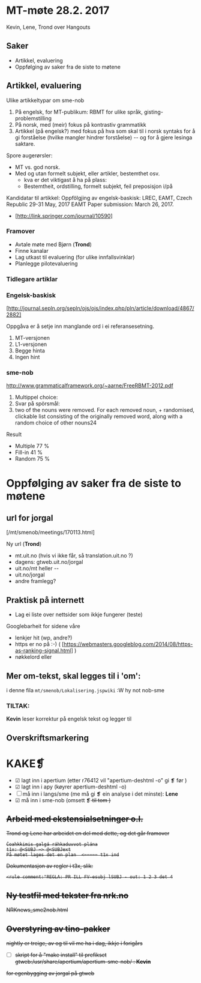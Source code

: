 # MT-møte 28.2. 2017

Kevin, Lene, Trond over Hangouts

## Saker

* Artikkel, evaluering
* Oppfølging av saker fra de siste to møtene

## Artikkel, evaluering

Ulike artikkeltypar om sme-nob

1. På engelsk, for MT-publikum: RBMT for ulike språk, gisting-problemstilling
1. På norsk, med (meir) fokus på kontrastiv grammatikk
1. Artikkel (på engelsk?) med fokus på hva som skal til i norsk syntaks for å gi forståelse (hvilke mangler hindrer forståelse) -- og for å gjere lesinga saktare. 

Spore augerørsler: 

* MT vs. god norsk.
* Med og utan formelt subjekt, eller artikler, bestemthet osv. 
    - kva er det viktigast å ha på plass:
    - Bestemtheit, ordstilling, formelt subjekt, feil preposisjon i/på

Kandidatar til artikkel:
Oppfölgjing av engelsk-baskisk: LREC, EAMT, 
Czech Republic 29-31 May, 2017
EAMT Paper submission: March 26, 2017.

* [http://link.springer.com/journal/10590]

### Framover

* Avtale møte med Bjørn (**Trond**)
* Finne kanalar
* Lag utkast til evaluering (for ulike innfallsvinklar)
* Planlegge pilotevaluering

### Tidlegare artiklar

### Engelsk-baskisk

[http://journal.sepln.org/sepln/ojs/ojs/index.php/pln/article/download/4867/2882]

Oppgåva er å setje inn manglande ord i ei referansesetning.

1. MT-versjonen
1. L1-versjonen
1. Begge hinta
1. Ingen hint

     
### sme-nob    
http://www.grammaticalframework.org/~aarne/FreeRBMT-2012.pdf

1. Multippel choice:
1. Svar på spörsmål:
1. two of the nouns were removed. For each removed noun, + randomised, clickable list consisting of the originally removed word, along with a random choice of other nouns24

Result

* Multiple 77 %  
* Fill-in  41 % 
* Random 75 % 

# Oppfølging av saker fra de siste to møtene

## url for jorgal

[/mt/smenob/meetings/170113.html]

Ny url (**Trond**)

* mt.uit.no (hvis vi ikke får, så translation.uit.no ?)
* dagens: gtweb.uit.no/jorgal 
* uit.no/mt heller --
* uit.no/jorgal
* andre framlegg?

## Praktisk på internett

* Lag ei liste over nettsider som ikkje fungerer (teste)

Googlebarheit for sidene våre                
* lenkjer hit (wp, andre?)
* https er no på :-) ( [https://webmasters.googleblog.com/2014/08/https-as-ranking-signal.html] )
* nøkkelord eller 

## Mer om-tekst, skal legges til i 'om':
i denne fila `mt/smenob/Lokalisering.jspwiki` :W hy not nob-sme 

### TILTAK:
**Kevin** leser korrektur på engelsk tekst og legger til

## Overskriftsmarkering

<h1>KAKE❡</h1> 

* ☑ lagt inn i apertium (etter r76412 vil "apertium-deshtml -o" gi ❡ før </h1>)
* ☑ lagt inn i apy (køyrer apertium-deshtml -o)
* ☐ må inn i langs/sme (me må gi ❡ ein analyse i det minste): **Lene**
* ☑ må inn i sme-nob (omsett <l>❡<s n="sent"/></l>  til tom <r>)

##  Arbeid med ekstensialsetninger o.l.
Trond og Lene har arbeidet en del med dette, og det går framover

```
Čoahkkimis galgá ráhkaduvvot plána
t1x: @<SUBJ => @<SUBJext
På møtet lages det en plan  <===== t1x ind
```

Dokumentasjon av regler i t3x, slik:
```
<rule comment:"REGLA: PR ILL FV-esubj lSUBJ - out: 1 2 3 det 4
```

##  Ny testfil med tekster fra nrk.no

NRKnews_sme2nob.html

##  Overstyring av tino-pakker

nightly er treige, av og til vil me ha i dag, ikkje i forigårs
* ☐ skript for å "make install" til prefikset gtweb:/usr/share/apertium/apertium-sme-nob/ : **Kevin**

for egenbygging av jorgal på gtweb
